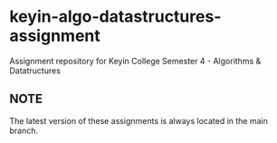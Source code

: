 # keyin-algo-datastructures-assignment
Assignment repository for Keyin College Semester 4 - Algorithms &amp; Datatructures

## NOTE
The latest version of these assignments is always located in the main branch.
